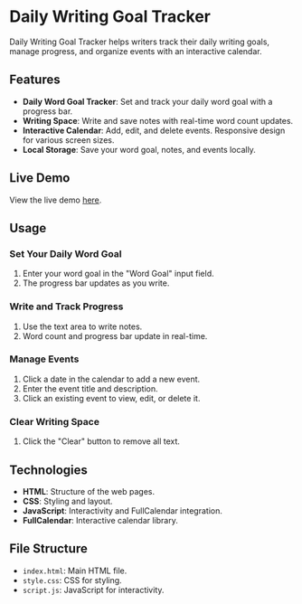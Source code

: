 # Daily Writing Goal Tracker

Daily Writing Goal Tracker helps writers track their daily writing goals, manage progress, and organize events with an interactive calendar.

## Features

- **Daily Word Goal Tracker**: Set and track your daily word goal with a progress bar.
- **Writing Space**: Write and save notes with real-time word count updates.
- **Interactive Calendar**: Add, edit, and delete events. Responsive design for various screen sizes.
- **Local Storage**: Save your word goal, notes, and events locally.

## Live Demo

View the live demo [here](https://daily-writing-goal-tracker.vercel.app/).

## Usage

### Set Your Daily Word Goal

1. Enter your word goal in the "Word Goal" input field.
2. The progress bar updates as you write.

### Write and Track Progress

1. Use the text area to write notes.
2. Word count and progress bar update in real-time.

### Manage Events

1. Click a date in the calendar to add a new event.
2. Enter the event title and description.
3. Click an existing event to view, edit, or delete it.

### Clear Writing Space

1. Click the "Clear" button to remove all text.

## Technologies

- **HTML**: Structure of the web pages.
- **CSS**: Styling and layout.
- **JavaScript**: Interactivity and FullCalendar integration.
- **FullCalendar**: Interactive calendar library.

## File Structure

- `index.html`: Main HTML file.
- `style.css`: CSS for styling.
- `script.js`: JavaScript for interactivity.


